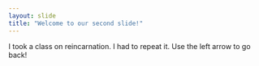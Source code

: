 ```yaml
---
layout: slide
title: "Welcome to our second slide!"
---
```

I took a class on reincarnation. I had to repeat it.
Use the left arrow to go back!
